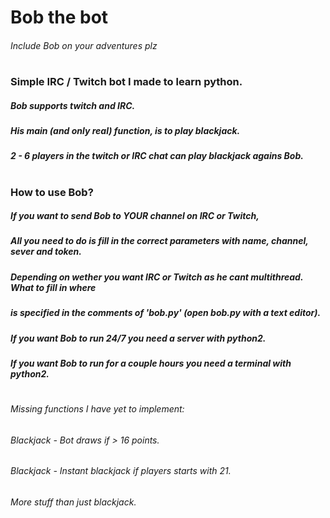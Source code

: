 # Bob the bot
###### Include Bob on your adventures plz
#
### Simple IRC / Twitch bot I made to learn python.
##### Bob supports twitch and IRC. 
##### His main (and only real) function, is to play blackjack.
##### 2 - 6 players in the twitch or IRC chat can play blackjack agains Bob.
#
### How to use Bob?
##### If you want to send Bob to YOUR channel on IRC or Twitch,
##### All you need to do is fill in the correct parameters with name, channel, sever and token.
##### Depending on wether you want IRC or Twitch as he cant multithread. What to fill in where
##### is specified in the comments of 'bob.py' (open bob.py with a text editor).
##### If you want Bob to run 24/7 you need a server with python2.
##### If you want Bob to run for a couple hours you need a terminal with python2.
#
###### Missing functions I have yet to implement:
###### Blackjack - Bot draws if > 16 points.
###### Blackjack - Instant blackjack if players starts with 21.
###### More stuff than just blackjack.
